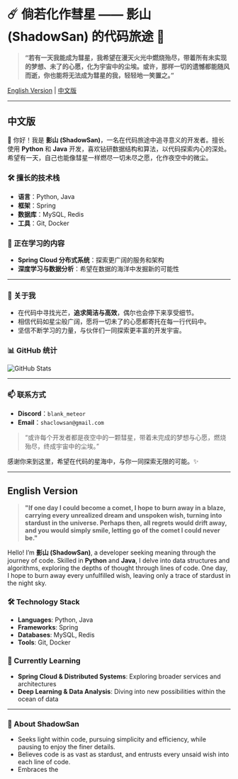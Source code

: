 # ☄️ 倘若化作彗星 —— 影山 (ShadowSan) 的代码旅途 🌌

> **“若有一天我能成为彗星，我希望在漫天火光中燃烧殆尽，带着所有未实现的梦想、未了的心愿，化为宇宙中的尘埃。或许，那样一切的遗憾都能随风而逝，你也能将无法成为彗星的我，轻轻地一笑置之。”**

[English Version](#english-version) | [中文版](#中文版)

---

## 中文版

👋 你好！我是 **影山 (ShadowSan)**，一名在代码旅途中追寻意义的开发者。擅长使用 **Python** 和 **Java** 开发，喜欢钻研数据结构和算法，以代码探索内心的深处。希望有一天，自己也能像彗星一样燃尽一切未尽之愿，化作夜空中的微尘。

### 🛠 擅长的技术栈
- **语言**：Python, Java
- **框架**：Spring
- **数据库**：MySQL, Redis
- **工具**：Git, Docker

### 🌱 正在学习的内容
- **Spring Cloud 分布式系统**：探索更广阔的服务和架构
- **深度学习与数据分析**：希望在数据的海洋中发掘新的可能性

---

### 🌌 关于我
- 在代码中寻找光芒，**追求简洁与高效**，偶尔也会停下来享受细节。
- 相信代码如星尘般广阔，愿将一切未了的心愿都寄托在每一行代码中。
- 坚信不断学习的力量，与伙伴们一同探索更丰富的开发宇宙。
  
### 📊 GitHub 统计
![GitHub Stats](https://github-readme-stats.vercel.app/api?username=3P1r1t&show_icons=true&hide_title=true&theme=radical)

---

### 📫 联系方式
- **Discord**：`blank_meteor`
- **Email**：`shaclowsan@gmail.com`
> “或许每个开发者都是夜空中的一颗彗星，带着未完成的梦想与心愿，燃烧殆尽，终成宇宙中的尘埃。”

感谢你来到这里，希望在代码的星海中，与你一同探索无限的可能。✨

---

## English Version

> **"If one day I could become a comet, I hope to burn away in a blaze, carrying every unrealized dream and unspoken wish, turning into stardust in the universe. Perhaps then, all regrets would drift away, and you would simply smile, letting go of the comet I could never be."**

Hello! I’m **影山 (ShadowSan)**, a developer seeking meaning through the journey of code. Skilled in **Python** and **Java**, I delve into data structures and algorithms, exploring the depths of thought through lines of code. One day, I hope to burn away every unfulfilled wish, leaving only a trace of stardust in the night sky.

### 🛠 Technology Stack
- **Languages**: Python, Java
- **Frameworks**: Spring
- **Databases**: MySQL, Redis
- **Tools**: Git, Docker

### 🌱 Currently Learning
- **Spring Cloud & Distributed Systems**: Exploring broader services and architectures
- **Deep Learning & Data Analysis**: Diving into new possibilities within the ocean of data

---

### 🌌 About ShadowSan
- Seeks light within code, pursuing simplicity and efficiency, while pausing to enjoy the finer details.
- Believes code is as vast as stardust, and entrusts every unsaid wish into each line of code.
- Embraces the

